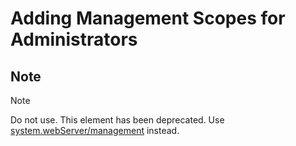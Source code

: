 Adding Management Scopes for Administrators <add>
====================
<a id="001"></a>
## Note

> [!NOTE]
> Do not use. This element has been deprecated. Use [system.webServer/management](https://www.iis.net/configreference/system.webserver/management) instead.